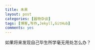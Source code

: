```yaml
---
title: 未来
layout: post
categories: [器物杂谈]
tags: [博客,写作,Jekyll,GitHub]
comments: yes
---
```


如果将来发现自己毕生所学毫无用处怎么办？